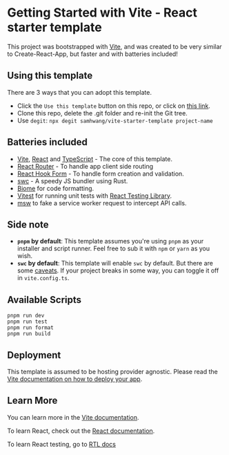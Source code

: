# Getting Started with Vite - React starter template

This project was bootstrapped with [Vite](https://vitejs.dev/guide/#scaffolding-your-first-vite-project), and was created
to be very similar to Create-React-App, but faster and with batteries included!

## Using this template

There are 3 ways that you can adopt this template.

- Click the `Use this template` button on this repo, or click on [this link](https://github.com/samhwang/vite-starter-template/generate).
- Clone this repo, delete the .git folder and re-init the Git tree.
- Use `degit`: `npx degit samhwang/vite-starter-template project-name`

## Batteries included

- [Vite](https://vitejs.dev/), [React](https://reactjs.org) and [TypeScript](https://www.typescriptlang.org/) - The core of this template.
- [React Router](https://reactrouter.com/) - To handle app client side routing
- [React Hook Form](https://react-hook-form.com/) - To handle form creation and validation.
- [swc](https://swc.rs/) - A speedy JS bundler using Rust.
- [Biome](https://biomejs.dev/) for code formatting.
- [Vitest](https://vitest.dev/) for running unit tests with [React Testing Library](https://testing-library.com/docs/react-testing-library/intro/).
- [msw](https://mswjs.io/) to fake a service worker request to intercept API calls.

## Side note

- **`pnpm` by default**: This template assumes you're using `pnpm` as your installer and script runner. Feel free to sub it with `npm` or `yarn` as you wish.
- **`swc` by default**: This template will enable `swc` by default. But there are some [caveats](https://github.com/vitejs/vite-plugin-react-swc#caveats). If your project breaks in some way, you can toggle it off in `vite.config.ts`.

## Available Scripts

```shell
pnpm run dev
pnpm run test
pnpm run format
pnpm run build
```

## Deployment

This template is assumed to be hosting provider agnostic. Please read the [Vite documentation on how to deploy your app](https://vitejs.dev/guide/static-deploy).

## Learn More

You can learn more in the [Vite documentation](https://vitejs.dev/guide/).

To learn React, check out the [React documentation](https://reactjs.org/).

To learn React testing, go to [RTL docs](https://testing-library.com/docs/react-testing-library/intro/)
